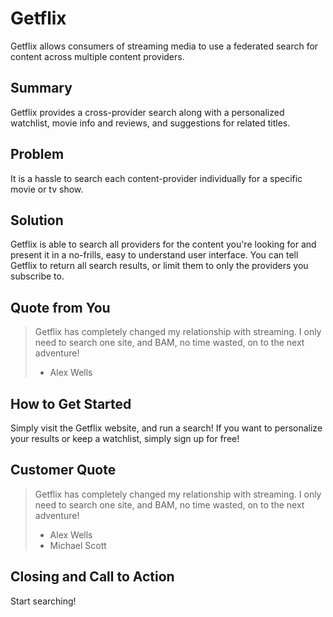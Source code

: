 # Getflix #
Getflix allows consumers of streaming media to use a federated search for content across multiple content providers.

## Summary ##
Getflix provides a cross-provider search along with a personalized watchlist, movie info and reviews, and suggestions for related titles.

## Problem ##
It is a hassle to search each content-provider individually for a specific movie or tv show.

## Solution ##
Getflix is able to search all providers for the content you're looking for and present it in a no-frills, easy to understand user interface. You can tell Getflix to return all search results, or limit them to only the providers you subscribe to.

## Quote from You ##
> Getflix has completely changed my relationship with streaming. I only need to search one site, and BAM, no time wasted, on to the next adventure!
> - Alex Wells

## How to Get Started ##
Simply visit the Getflix website, and run a search! If you want to personalize your results or keep a watchlist, simply sign up for free!

## Customer Quote ##
> Getflix has completely changed my relationship with streaming. I only need to search one site, and BAM, no time wasted, on to the next adventure!
> - Alex Wells
> - Michael Scott

## Closing and Call to Action ##
Start searching!
